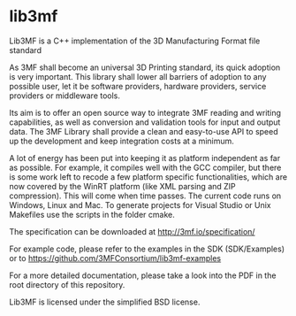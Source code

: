 # lib3mf
Lib3MF is a C++ implementation of the 3D Manufacturing Format file standard

As 3MF shall become an universal 3D Printing standard, its quick adoption is very important. 
This library shall lower all barriers of adoption to any possible user, let it be software 
providers, hardware providers, service providers or middleware tools.

Its aim is to offer an open source way to integrate 3MF reading and writing capabilities, as well 
as conversion and validation tools for input and output data. The 3MF Library shall provide a 
clean and easy-to-use API to speed up the development and keep integration costs at a minimum.

A lot of energy has been put into keeping it as platform independent as far as possible. For
example, it compiles well with the GCC compiler, but there is some work left to recode a few
platform specific functionalities, which are now covered by the WinRT platform (like XML parsing
and ZIP compression). This will come when time passes.
The current code runs on Windows, Linux and Mac. To generate projects for Visual Studio or Unix
Makefiles use the scripts in the folder cmake.

The specification can be downloaded at
http://3mf.io/specification/

For example code, please refer to the examples in the SDK (SDK/Examples) or to
https://github.com/3MFConsortium/lib3mf-examples

For a more detailed documentation, please take a look into the PDF in the root directory
of this repository.


Lib3MF is licensed under the simplified BSD license.
